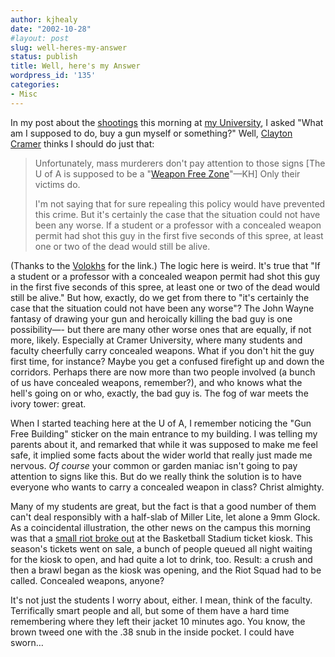 ```yaml
---
author: kjhealy
date: "2002-10-28"
#layout: post
slug: well-heres-my-answer
status: publish
title: Well, here's my Answer
wordpress_id: '135'
categories:
- Misc
---
```


In my post about the [shootings](http://fiachra.soc.arizona.edu/blog/archives/000142.html#000142) this morning at [my University](http://www.u.arizona.edu/), I asked "What am I supposed to do, buy a gun myself or something?" Well, [Clayton Cramer](http://www.claytoncramer.com/weblog/2002_10_27_archive.html#83676460 "Clayton Cramer's BLOG") thinks I should do just that:

> Unfortunately, mass murderers don't pay attention to those signs [The U of A is supposed to be a "[Weapon Free Zone](http://wildcat.arizona.edu//papers/90/48/01_1_m.html)"—KH] Only their victims do.
>
> I'm not saying that for sure repealing this policy would have prevented this crime. But it's certainly the case that the situation could not have been any worse. If a student or a professor with a concealed weapon permit had shot this guy in the first five seconds of this spree, at least one or two of the dead would still be alive.

(Thanks to the [Volokhs](http://volokh.blogspot.com/2002_10_27_volokh_archive.html#85611517) for the link.) The logic here is weird. It's true that "If a student or a professor with a concealed weapon permit had shot this guy in the first five seconds of this spree, at least one or two of the dead would still be alive." But how, exactly, do we get from there to "it's certainly the case that the situation could not have been any worse"? The John Wayne fantasy of drawing your gun and heroically killing the bad guy is one possibility—- but there are many other worse ones that are equally, if not more, likely. Especially at Cramer University, where many students and faculty cheerfully carry concealed weapons. What if you don't hit the guy first time, for instance? Maybe you get a confused firefight up and down the corridors. Perhaps there are now more than two people involved (a bunch of us have concealed weapons, remember?), and who knows what the hell's going on or who, exactly, the bad guy is. The fog of war meets the ivory tower: great.

When I started teaching here at the U of A, I remember noticing the "Gun Free Building" sticker on the main entrance to my building. I was telling my parents about it, and remarked that while it was supposed to make me feel safe, it implied some facts about the wider world that really just made me nervous. *Of course* your common or garden maniac isn't going to pay attention to signs like this. But do we really think the solution is to have everyone who wants to carry a concealed weapon in class? Christ almighty.

Many of my students are great, but the fact is that a good number of them can't deal responsibly with a half-slab of Miller Lite, let alone a 9mm Glock. As a coincidental illustration, the other news on the campus this morning was that a [small riot broke out](http://wildcat.arizona.edu/papers/96/45/02_6.html) at the Basketball Stadium ticket kiosk. This season's tickets went on sale, a bunch of people queued all night waiting for the kiosk to open, and had quite a lot to drink, too. Result: a crush and then a brawl began as the kiosk was opening, and the Riot Squad had to be called. Concealed weapons, anyone?

It's not just the students I worry about, either. I mean, think of the faculty. Terrifically smart people and all, but some of them have a hard time remembering where they left their jacket 10 minutes ago. You know, the brown tweed one with the .38 snub in the inside pocket. I could have sworn…
